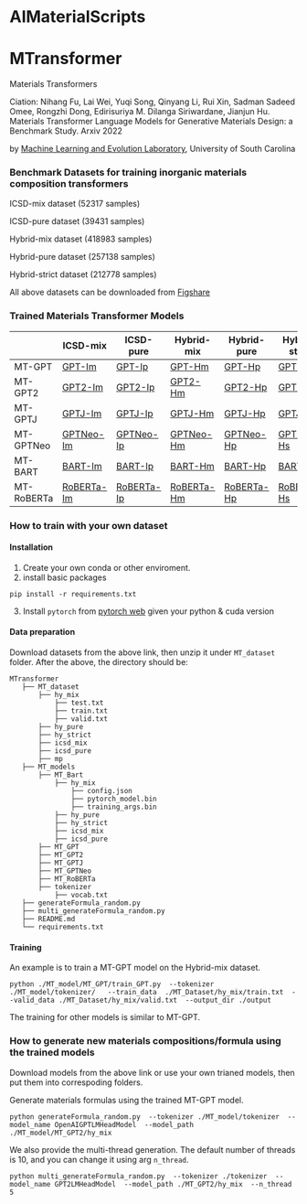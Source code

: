# AIMaterialScripts


# MTransformer
Materials Transformers

Ciation: Nihang Fu, Lai Wei, Yuqi Song, Qinyang Li, Rui Xin, Sadman Sadeed Omee, Rongzhi Dong, Edirisuriya M. Dilanga Siriwardane, Jianjun Hu.  Materials Transformer Language Models for Generative Materials Design: a Benchmark Study. Arxiv 2022

by <a href="http://mleg.cse.sc.edu" target="_blank">Machine Learning and Evolution Laboratory</a>, University of South Carolina


### Benchmark Datasets for training inorganic materials composition transformers

ICSD-mix dataset (52317 samples)

ICSD-pure dataset (39431 samples)

Hybrid-mix dataset (418983 samples)

Hybrid-pure dataset (257138 samples)

Hybrid-strict dataset (212778 samples)

All above datasets can be downloaded from [Figshare](https://figshare.com/articles/dataset/MT_dataset/20122796)

### Trained Materials Transformer Models

|         | ICSD-mix     | ICSD-pure | Hybrid-mix | Hybrid-pure | Hybrid-strict |
|---------|--------------|-----------|------------|-------------|---------------|
| MT-GPT     | [GPT-Im](https://figshare.com/articles/online_resource/MT_models/20123483?file=35998787) |[GPT-Ip](https://figshare.com/articles/online_resource/MT_models/20123483?file=35998787) |[GPT-Hm](https://figshare.com/articles/online_resource/MT_models/20123483?file=35998787) | [GPT-Hp](https://figshare.com/articles/online_resource/MT_models/20123483?file=35998787) | [GPT-Hs](https://figshare.com/articles/online_resource/MT_models/20123483?file=35998787)|
| MT-GPT2    | [GPT2-Im](https://figshare.com/articles/online_resource/MT_models/20123483?file=35998790) |[GPT2-Ip](https://figshare.com/articles/online_resource/MT_models/20123483?file=35998790) |[GPT2-Hm](https://figshare.com/articles/online_resource/MT_models/20123483?file=35998790) | [GPT2-Hp](https://figshare.com/articles/online_resource/MT_models/20123483?file=35998790) | [GPT2-Hs](https://figshare.com/articles/online_resource/MT_models/20123483?file=35998790)|
| MT-GPTJ    | [GPTJ-Im](https://figshare.com/articles/online_resource/MT_models/20123483?file=35998793) |[GPTJ-Ip](https://figshare.com/articles/online_resource/MT_models/20123483?file=35998793) |[GPTJ-Hm](https://figshare.com/articles/online_resource/MT_models/20123483?file=35998793) | [GPTJ-Hp](https://figshare.com/articles/online_resource/MT_models/20123483?file=35998793) | [GPTJ-Hs](https://figshare.com/articles/online_resource/MT_models/20123483?file=35998793)|
| MT-GPTNeo  | [GPTNeo-Im](https://figshare.com/articles/online_resource/MT_models/20123483?file=35998796) |[GPTNeo-Ip](https://figshare.com/articles/online_resource/MT_models/20123483?file=35998796) |[GPTNeo-Hm](https://figshare.com/articles/online_resource/MT_models/20123483?file=35998796) | [GPTNeo-Hp](https://figshare.com/articles/online_resource/MT_models/20123483?file=35998796) | [GPTNeo-Hs](https://figshare.com/articles/online_resource/MT_models/20123483?file=35998796)|
| MT-BART    | [BART-Im](https://figshare.com/articles/online_resource/MT_models/20123483?file=35998784) |[BART-Ip](https://figshare.com/articles/online_resource/MT_models/20123483?file=35998784) |[BART-Hm](https://figshare.com/articles/online_resource/MT_models/20123483?file=35998784) | [BART-Hp](https://figshare.com/articles/online_resource/MT_models/20123483?file=35998784) | [BART-Hs](https://figshare.com/articles/online_resource/MT_models/20123483?file=35998784)|
| MT-RoBERTa | [RoBERTa-Im](https://figshare.com/articles/online_resource/MT_models/20123483?file=35998799) |[RoBERTa-Ip](https://figshare.com/articles/online_resource/MT_models/20123483?file=35998799)|[RoBERTa-Hm](https://figshare.com/articles/online_resource/MT_models/20123483?file=35998799) | [RoBERTa-Hp](https://figshare.com/articles/online_resource/MT_models/20123483?file=35998799) | [RoBERTa-Hs](https://figshare.com/articles/online_resource/MT_models/20123483?file=35998799)|


### How to train with your own dataset

#### Installation
1. Create your own conda or other enviroment.
2. install basic packages
```
pip install -r requirements.txt
```
3. Install `pytorch` from [pytorch web](https://pytorch.org/get-started/previous-versions/) given your python & cuda version
#### Data preparation
Download datasets from the above link, then unzip it under `MT_dataset` folder.
After the above, the directory should be:
```
MTransformer
   ├── MT_dataset
       ├── hy_mix
           ├── test.txt
           ├── train.txt
           ├── valid.txt
       ├── hy_pure
       ├── hy_strict
       ├── icsd_mix
       ├── icsd_pure
       ├── mp
   ├── MT_models
       ├── MT_Bart
           ├── hy_mix
               ├── config.json
               ├── pytorch_model.bin
               ├── training_args.bin
           ├── hy_pure
           ├── hy_strict
           ├── icsd_mix
           ├── icsd_pure
       ├── MT_GPT
       ├── MT_GPT2
       ├── MT_GPTJ
       ├── MT_GPTNeo
       ├── MT_RoBERTa
       ├── tokenizer
           ├── vocab.txt       
   ├── generateFormula_random.py
   ├── multi_generateFormula_random.py
   ├── README.md
   └── requirements.txt
```
#### Training
An example is to train a MT-GPT model on the Hybrid-mix dataset. 
```
python ./MT_model/MT_GPT/train_GPT.py  --tokenizer ./MT_model/tokenizer/   --train_data  ./MT_Dataset/hy_mix/train.txt  --valid_data ./MT_Dataset/hy_mix/valid.txt  --output_dir ./output
```
The training for other models is similar to MT-GPT.

### How to generate new materials compositions/formula using the trained models
Download models from the above link or use your own trianed models, then put them into correspoding folders.

Generate materials formulas using the trained MT-GPT model.
```
python generateFormula_random.py  --tokenizer ./MT_model/tokenizer  --model_name OpenAIGPTLMHeadModel  --model_path ./MT_model/MT_GPT2/hy_mix
```

We also provide the multi-thread generation. The default number of threads is 10, and you can change it using arg `n_thread`.
```
python multi_generateFormula_random.py  --tokenizer ./tokenizer  --model_name GPT2LMHeadModel  --model_path ./MT_GPT2/hy_mix  --n_thread 5
```
